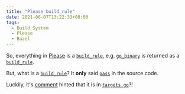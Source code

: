 ```yaml
---
title: "Please build_rule"
date: 2021-06-07T13:22:33+08:00
tags:
  - Build System
  - Please
  - Bazel
---
```

So, everything in [Please][plz] is a [`build_rule`][build_rule],
e.g. [`go_binary`][go_binary] is returned as a [`build_rule`][go_binary build_rule].

But, what is a [`build_rule`][build_rule]? It **only** said [`pass`][build_rule pass] in the source code.

Luckily, it's [comment][build_rule comment] hinted that it is in [`targets.go`][targets.go]?!

[plz]: https://github.com/thought-machine/please

[build_rule ]: https://github.com/thought-machine/please/blob/v16.1.0/rules/builtins.build_defs#L5
[build_rule comment]: https://github.com/thought-machine/please/blob/v16.1.0/rules/builtins.build_defs#L4
[build_rule pass]: https://github.com/thought-machine/please/blob/v16.1.0/rules/builtins.build_defs#L16

[go_binary ]: https://github.com/thought-machine/please/blob/v16.1.0/rules/go_rules.build_defs#L518
[go_binary build_rule]: https://github.com/thought-machine/please/blob/v16.1.0/rules/go_rules.build_defs#L562

[targets.go]: https://github.com/thought-machine/please/blob/v16.1.0/src/parse/asp/targets.go
